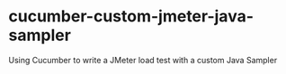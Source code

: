 # cucumber-custom-jmeter-java-sampler
Using Cucumber to write a JMeter load test with a custom Java Sampler
